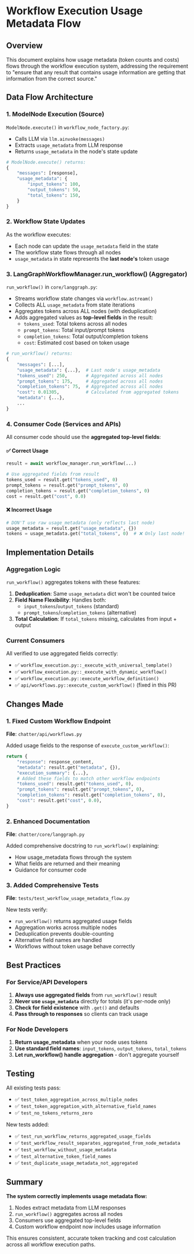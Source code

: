 # Workflow Execution Usage Metadata Flow

## Overview

This document explains how usage metadata (token counts and costs) flows through the workflow execution system, addressing the requirement to "ensure that any result that contains usage information are getting that information from the correct source."

## Data Flow Architecture

### 1. ModelNode Execution (Source)

`ModelNode.execute()` in `workflow_node_factory.py`:
- Calls LLM via `llm.ainvoke(messages)`
- Extracts `usage_metadata` from LLM response
- Returns `usage_metadata` in the node's state update

```python
# ModelNode.execute() returns:
{
    "messages": [response],
    "usage_metadata": {
        "input_tokens": 100,
        "output_tokens": 50,
        "total_tokens": 150,
    }
}
```

### 2. Workflow State Updates

As the workflow executes:
- Each node can update the `usage_metadata` field in the state
- The workflow state flows through all nodes
- `usage_metadata` in state represents the **last node's** token usage

### 3. LangGraphWorkflowManager.run_workflow() (Aggregator)

`run_workflow()` in `core/langgraph.py`:
- Streams workflow state changes via `workflow.astream()`
- Collects ALL `usage_metadata` from state iterations
- Aggregates tokens across ALL nodes (with deduplication)
- Adds aggregated values as **top-level fields** in the result:
  - `tokens_used`: Total tokens across all nodes
  - `prompt_tokens`: Total input/prompt tokens
  - `completion_tokens`: Total output/completion tokens  
  - `cost`: Estimated cost based on token usage

```python
# run_workflow() returns:
{
    "messages": [...],
    "usage_metadata": {...},  # Last node's usage_metadata
    "tokens_used": 250,       # Aggregated across all nodes
    "prompt_tokens": 175,     # Aggregated across all nodes
    "completion_tokens": 75,  # Aggregated across all nodes
    "cost": 0.01305,          # Calculated from aggregated tokens
    "metadata": {...},
    ...
}
```

### 4. Consumer Code (Services and APIs)

All consumer code should use the **aggregated top-level fields**:

#### ✅ Correct Usage

```python
result = await workflow_manager.run_workflow(...)

# Use aggregated fields from result
tokens_used = result.get("tokens_used", 0)
prompt_tokens = result.get("prompt_tokens", 0)
completion_tokens = result.get("completion_tokens", 0)
cost = result.get("cost", 0.0)
```

#### ❌ Incorrect Usage

```python
# DON'T use raw usage_metadata (only reflects last node)
usage_metadata = result.get("usage_metadata", {})
tokens = usage_metadata.get("total_tokens", 0)  # ❌ Only last node!
```

## Implementation Details

### Aggregation Logic

`run_workflow()` aggregates tokens with these features:

1. **Deduplication**: Same `usage_metadata` dict won't be counted twice
2. **Field Name Flexibility**: Handles both:
   - `input_tokens`/`output_tokens` (standard)
   - `prompt_tokens`/`completion_tokens` (alternative)
3. **Total Calculation**: If `total_tokens` missing, calculates from input + output

### Current Consumers

All verified to use aggregated fields correctly:

- ✅ `workflow_execution.py::_execute_with_universal_template()`
- ✅ `workflow_execution.py::_execute_with_dynamic_workflow()`
- ✅ `workflow_execution.py::execute_workflow_definition()`
- ✅ `api/workflows.py::execute_custom_workflow()` (fixed in this PR)

## Changes Made

### 1. Fixed Custom Workflow Endpoint

**File**: `chatter/api/workflows.py`

Added usage fields to the response of `execute_custom_workflow()`:

```python
return {
    "response": response_content,
    "metadata": result.get("metadata", {}),
    "execution_summary": {...},
    # Added these fields to match other workflow endpoints
    "tokens_used": result.get("tokens_used", 0),
    "prompt_tokens": result.get("prompt_tokens", 0),
    "completion_tokens": result.get("completion_tokens", 0),
    "cost": result.get("cost", 0.0),
}
```

### 2. Enhanced Documentation

**File**: `chatter/core/langgraph.py`

Added comprehensive docstring to `run_workflow()` explaining:
- How usage_metadata flows through the system
- What fields are returned and their meaning
- Guidance for consumer code

### 3. Added Comprehensive Tests

**File**: `tests/test_workflow_usage_metadata_flow.py`

New tests verify:
- `run_workflow()` returns aggregated usage fields
- Aggregation works across multiple nodes
- Deduplication prevents double-counting
- Alternative field names are handled
- Workflows without token usage behave correctly

## Best Practices

### For Service/API Developers

1. **Always use aggregated fields** from `run_workflow()` result
2. **Never use `usage_metadata`** directly for totals (it's per-node only)
3. **Check for field existence** with `.get()` and defaults
4. **Pass through to responses** so clients can track usage

### For Node Developers

1. **Return usage_metadata** when your node uses tokens
2. **Use standard field names**: `input_tokens`, `output_tokens`, `total_tokens`
3. **Let run_workflow() handle aggregation** - don't aggregate yourself

## Testing

All existing tests pass:
- ✅ `test_token_aggregation_across_multiple_nodes`
- ✅ `test_token_aggregation_with_alternative_field_names`
- ✅ `test_no_tokens_returns_zero`

New tests added:
- ✅ `test_run_workflow_returns_aggregated_usage_fields`
- ✅ `test_workflow_result_separates_aggregated_from_node_metadata`
- ✅ `test_workflow_without_usage_metadata`
- ✅ `test_alternative_token_field_names`
- ✅ `test_duplicate_usage_metadata_not_aggregated`

## Summary

**The system correctly implements usage metadata flow:**
1. Nodes extract metadata from LLM responses
2. `run_workflow()` aggregates across all nodes
3. Consumers use aggregated top-level fields
4. Custom workflow endpoint now includes usage information

This ensures consistent, accurate token tracking and cost calculation across all workflow execution paths.
